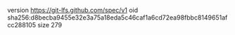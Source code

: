version https://git-lfs.github.com/spec/v1
oid sha256:d8becba9455e32e3a75a18eda5c46caf1a6cd72ea98fbbc8149651afcc288105
size 279

